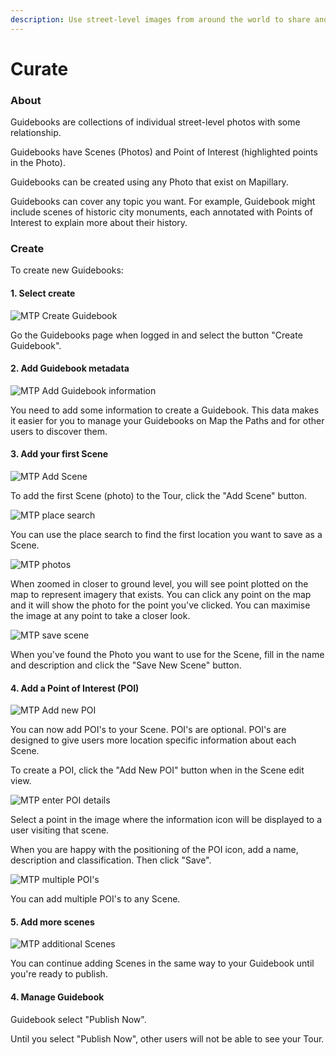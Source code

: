 ```yaml
---
description: Use street-level images from around the world to share and educate others...
---
```


# Curate

### About

Guidebooks are collections of individual street-level photos with some relationship. 

Guidebooks have Scenes \(Photos\) and Point of Interest \(highlighted points in the Photo\).

Guidebooks can be created using any Photo that exist on Mapillary.

Guidebooks can cover any topic you want. For example, Guidebook might include scenes of historic city monuments, each annotated with Points of Interest to explain more about their history.

### Create

To create new Guidebooks:

#### **1. Select create**

![MTP Create Guidebook](../../../.gitbook/assets/0fb8f509-ad8c-4590-8bc1-323e39f2e2d3.png)

Go the Guidebooks page when logged in and select the button "Create Guidebook".

#### **2.** Add Guidebook metadata

![MTP Add Guidebook information ](../../../.gitbook/assets/0762b715-d18c-40d6-9806-617a55d9f0df.png)

You need to add some information to create a Guidebook. This data makes it easier for you to manage your Guidebooks on Map the Paths and for other users to discover them.

#### **3.** Add your first Scene

![MTP Add Scene](../../../.gitbook/assets/40136df8-0754-4b41-8e2c-2320ec414388.png)

To add the first Scene \(photo\) to the Tour, click the "Add Scene" button.

![MTP place search](../../../.gitbook/assets/download.png)

You can use the place search to find the first location you want to save as a Scene.

![MTP photos](../../../.gitbook/assets/download-1-.png)

When zoomed in closer to ground level, you will see point plotted on the map to represent imagery that exists. You can click any point on the map and it will show the photo for the point you've clicked. You can maximise the image at any point to take a closer look.

![MTP save scene](../../../.gitbook/assets/e71853d8-a376-447e-945c-e51af27e1733.png)

When you've found the Photo you want to use for the Scene, fill in the name and description and click the "Save New Scene" button.

#### **4.** Add a Point of Interest \(POI\)

![MTP Add new POI](../../../.gitbook/assets/download-2-.png)

You can now add POI's to your Scene. POI's are optional. POI's are designed to give users more location specific information about each Scene.

To create a POI, click the "Add New POI" button when in the Scene edit view.

![MTP enter POI details](../../../.gitbook/assets/c82b9879-82fb-4314-92b2-36c0d68bf89b.png)

Select a point in the image where the information icon will be displayed to a user visiting that scene.

When you are happy with the positioning of the POI icon, add a name, description and classification. Then click "Save".

![MTP multiple POI&apos;s](../../../.gitbook/assets/135f45d8-37bb-44e4-9028-1c36b1a37203.png)

You can add multiple POI's to any Scene.

#### **5.** Add more scenes

![MTP additional Scenes](../../../.gitbook/assets/46823a6d-217d-4038-a67f-860c57c74720.png)

You can continue adding Scenes in the same way to your Guidebook until you're ready to publish.

#### 4. Manage Guidebook



Guidebook select "Publish Now".

Until you select "Publish Now", other users will not be able to see your Tour.



